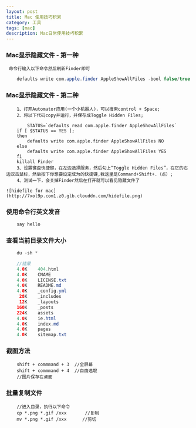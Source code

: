 ```yaml
---
layout: post
title: Mac 使用技巧积累
category: 工具
tags: [mac]
description: Mac日常使用技巧积累
---
```


### Mac显示隐藏文件 - 第一种
	 命令行输入以下命令然后刷新Finder即可

```java
	defaults write com.apple.finder AppleShowAllFiles -bool false/true

```

### Mac显示隐藏文件 - 第二种

```
	1、打开Automator应用(一个小机器人)，可以搜索control + Space;
	2、将以下代码copy并运行，并保存成Toggle Hidden Files;

		STATUS=`defaults read com.apple.finder AppleShowAllFiles`
	if [ $STATUS == YES ];
	then
	    defaults write com.apple.finder AppleShowAllFiles NO
	else
	    defaults write com.apple.finder AppleShowAllFiles YES
	fi
	killall Finder
	3、设置键盘快捷键，在左边选择服务，然后勾上“Toggle Hidden Files”，在它的右边双击鼠标，然后按下你想要设定成为的快捷键,我这里是Command+Shift+.（点）;
	4、测试一下，会关掉Finder然后在打开就可以看见隐藏文件了

```
	![hidefile for mac](http://7xol9p.com1.z0.glb.clouddn.com/hidefile.png)


### 使用命令行英文发音

```java
	say hello

```

### 查看当前目录文件大小

```java
	du -sh *

	//结果
	4.0K	404.html
	4.0K	CNAME
	4.0K	LICENSE.txt
	4.0K	README.md
	4.0K	_config.yml
	 28K	_includes
	 12K	_layouts
	160K	_posts
	224K	assets
	4.0K	ie.html
	4.0K	index.md
	4.0K	pages
	4.0K	sitemap.txt

```

### 截图方法

```
	shift + commmand + 3  //全屏幕
	shift + commmand + 4  //自由选取
	//图片保存在桌面
```

### 批量复制文件

```
	//进入目录，执行以下命令
	cp *.png *.gif /xxx		  //复制
	mv *.png *.gif /xxx      //剪切
```








